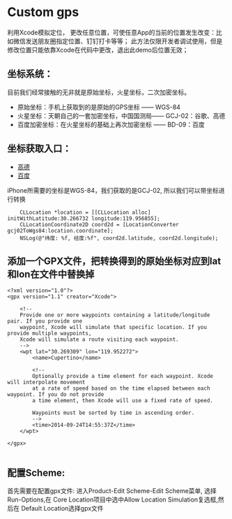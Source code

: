  Custom gps
=======================

利用Xcode模拟定位， 更改任意位置，可使任意App的当前的位置发生改变：比如微信发送朋友圈指定位置、钉钉打卡等等；
此方法仅限开发者调试使用，但是修改位置只能依靠Xcode在代码中更改，退出此demo后位置无效；

坐标系统：
------------
目前我们经常接触的无非就是原始坐标，火星坐标，二次加密坐标。

- 原始坐标：手机上获取到的是原始的GPS坐标 —— WGS-84
- 火星坐标：天朝自己的一套加密坐标，中国国测局—— GCJ-02：谷歌、高德
- 百度加密坐标：在火星坐标的基础上再次加密坐标 —— BD-09：百度

坐标获取入口：
------------

- [高德](http://lbs.amap.com/console/show/picker)
- [百度](http://api.map.baidu.com/lbsapi/getpoint/index.html)

iPhone所需要的坐标是WGS-84，我们获取的是GCJ-02, 所以我们可以带坐标进行转换
```
    CLLocation *location = [[CLLocation alloc] initWithLatitude:30.266732 longitude:119.956855];
    CLLocationCoordinate2D coord2d = [LocationConverter gcj02ToWgs84:location.coordinate];
    NSLog(@"纬度: %f, 经度:%f", coord2d.latitude, coord2d.longitude);
```
添加一个GPX文件，把转换得到的原始坐标对应到lat和lon在文件中替换掉
--------------------
```
<?xml version="1.0"?>
<gpx version="1.1" creator="Xcode">

    <!--
    Provide one or more waypoints containing a latitude/longitude pair. If you provide one
    waypoint, Xcode will simulate that specific location. If you provide multiple waypoints,
    Xcode will simulate a route visiting each waypoint.
    -->
    <wpt lat="30.269309" lon="119.952272">
        <name>Cupertino</name>

        <!--
        Optionally provide a time element for each waypoint. Xcode will interpolate movement
        at a rate of speed based on the time elapsed between each waypoint. If you do not provide
        a time element, then Xcode will use a fixed rate of speed.

        Waypoints must be sorted by time in ascending order.
        -->
        <time>2014-09-24T14:55:37Z</time>
    </wpt>

</gpx>


```

配置Scheme:
---------------------------
首先需要在配置gpx文件: 进入Product-Edit Scheme-Edit Scheme菜单, 选择Run-Options,在 Core Location项目中选中Allow Location Simulation复选框,然后在 Default Location选择gpx文件
